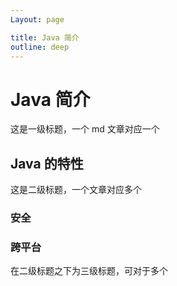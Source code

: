 ```yaml
---
Layout: page

title: Java 简介
outline: deep
---
```

# Java 简介
这是一级标题，一个 md 文章对应一个
## Java 的特性
这是二级标题，一个文章对应多个
### 安全
### 跨平台

在二级标题之下为三级标题，可对于多个
